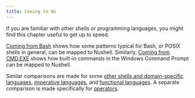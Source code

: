 ```yaml
---
title: Coming to Nu
---
```


If you are familiar with other shells or programming languages, you might find this chapter useful to get up to speed.

[Coming from Bash](coming_from_bash) shows how some patterns typical for Bash, or POSIX shells in general, can be mapped to Nushell.
Similarly, [Coming from CMD.EXE](coming_from_cmd) shows how built-in commands in the Windows Command Prompt can be mapped to Nushell.

Similar comparisons are made for some [other shells and domain-specific languages](nushell_map), [imperative languages](nushell_map_imperative), and [functional languages](nushell_map_functional).
A separate comparison is made specifically for [operators](nushell_operator_map).
